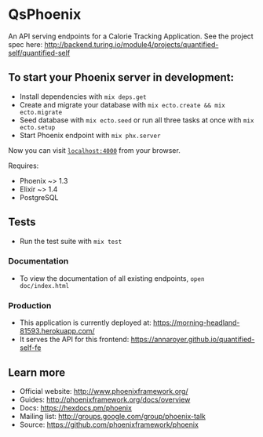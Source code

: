 # QsPhoenix

An API serving endpoints for a Calorie Tracking Application. 
See the project spec here: http://backend.turing.io/module4/projects/quantified-self/quantified-self

## To start your Phoenix server in development:

  * Install dependencies with `mix deps.get`
  * Create and migrate your database with `mix ecto.create && mix ecto.migrate`
  * Seed database with `mix ecto.seed` or run all three tasks at once with `mix ecto.setup`
  * Start Phoenix endpoint with `mix phx.server`

Now you can visit [`localhost:4000`](http://localhost:4000) from your browser.

Requires: 
 * Phoenix ~> 1.3
 * Elixir ~> 1.4
 * PostgreSQL

## Tests

* Run the test suite with `mix test`

### Documentation

* To view the documentation of all existing endpoints, `open doc/index.html`

### Production

* This application is currently deployed at: https://morning-headland-81593.herokuapp.com/
* It serves the API for this frontend: https://annaroyer.github.io/quantified-self-fe

## Learn more

  * Official website: http://www.phoenixframework.org/
  * Guides: http://phoenixframework.org/docs/overview
  * Docs: https://hexdocs.pm/phoenix
  * Mailing list: http://groups.google.com/group/phoenix-talk
  * Source: https://github.com/phoenixframework/phoenix
